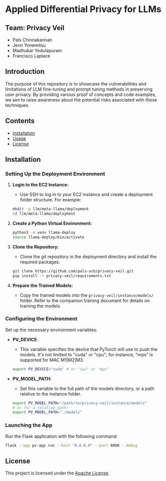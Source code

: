 # Applied Differential Privacy for LLMs

## Team: Privacy Veil
- Pals Chinnakannan
- Jenn Yonemitsu
- Madhukar Yedulapuram
- Francisco Laplace

## Introduction

The purpose of this repository is to showcase the vulnerabilities and limitations of LLM fine-tuning and prompt tuning methods in preserving user privacy. By providing various proof of concepts and code examples, we aim to raise awareness about the potential risks associated with these techniques.

## Contents

- [Installation](#installation)
- [Usage](#usage)
- [License](#license)

## Installation

### Setting Up the Deployment Environment

1. **Login to the EC2 Instance:**
    - Use SSH to log in to your EC2 instance and create a deployment folder structure. For example:

    ```bash
    mkdir -p llm/meta-llama/deployment
    cd llm/meta-llama/deployment
    ```

2. **Create a Python Virtual Environment:**

    ```bash
    python3 -m venv llama-deploy
    source llama-deploy/bin/activate
    ```

3. **Clone the Repository:**

    - Clone the git repository in the deployment directory and install the required packages:

    ```bash
    git clone https://github.com/pals-ucb/privacy-veil.git
    pip install -r privacy-veil/requirements.txt
    ```

4. **Prepare the Trained Models:**

    - Copy the trained models into the `privacy-veil/instance/models/` folder. Refer to the companion training document for details on training the models.

### Configuring the Environment

Set up the necessary environment variables:

- **PV_DEVICE**:
    - This variable specifies the device that PyTorch will use to push the models. It's not limited to "cuda" or "cpu"; for instance, "mps" is supported for MAC M1|M2|M3.

    ```bash
    export PV_DEVICE="cuda" # or "cpu" or "mps"
    ```

- **PV_MODEL_PATH**:
    - Set this variable to the full path of the models directory, or a path relative to the instance folder.

    ```bash
    export PV_MODEL_PATH="/path/to/privacy-veil/instance/models"
    # or for a relative path:
    export PV_MODEL_PATH="./models"
    ```

### Launching the App

Run the Flask application with the following command:

```bash
flask --app pv-app run --host "0.0.0.0" --port 8080 --debug
```

## License

This project is licensed under the [Apache License](LICENSE).
